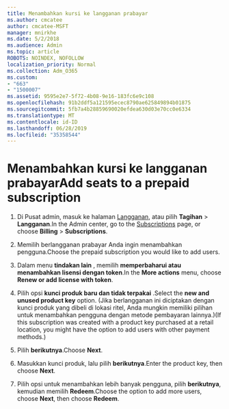 ```yaml
---
title: Menambahkan kursi ke langganan prabayar
ms.author: cmcatee
author: cmcatee-MSFT
manager: mnirkhe
ms.date: 5/2/2018
ms.audience: Admin
ms.topic: article
ROBOTS: NOINDEX, NOFOLLOW
localization_priority: Normal
ms.collection: Adm_O365
ms.custom:
- "663"
- "1500007"
ms.assetid: 9595e2e7-5f72-4b08-9e16-183fc6e9c108
ms.openlocfilehash: 91b2ddf5a121595ecec8790ae625849894b01875
ms.sourcegitcommit: 5fb7a4b28859690020efdea630d03e70cc0e6334
ms.translationtype: MT
ms.contentlocale: id-ID
ms.lasthandoff: 06/28/2019
ms.locfileid: "35358544"
---
```

# <a name="add-seats-to-a-prepaid-subscription"></a><span data-ttu-id="1e07c-102">Menambahkan kursi ke langganan prabayar</span><span class="sxs-lookup"><span data-stu-id="1e07c-102">Add seats to a prepaid subscription</span></span>

1. <span data-ttu-id="1e07c-103">Di Pusat admin, masuk ke halaman [Langganan](https://go.microsoft.com/fwlink/p/?linkid=842054), atau pilih **Tagihan** \> **Langganan**.</span><span class="sxs-lookup"><span data-stu-id="1e07c-103">In the Admin center, go to the [Subscriptions](https://go.microsoft.com/fwlink/p/?linkid=842054) page, or choose **Billing** \> **Subscriptions**.</span></span>

2. <span data-ttu-id="1e07c-104">Memilih berlangganan prabayar Anda ingin menambahkan pengguna.</span><span class="sxs-lookup"><span data-stu-id="1e07c-104">Choose the prepaid subscription you would like to add users.</span></span>

3. <span data-ttu-id="1e07c-105">Dalam menu **tindakan lain** , memilih **memperbaharui atau menambahkan lisensi dengan token**.</span><span class="sxs-lookup"><span data-stu-id="1e07c-105">In the **More actions** menu, choose **Renew or add license with token**.</span></span>

4. <span data-ttu-id="1e07c-106">Pilih opsi **kunci produk baru dan tidak terpakai** .</span><span class="sxs-lookup"><span data-stu-id="1e07c-106">Select the **new and unused product key** option.</span></span> <span data-ttu-id="1e07c-107">(Jika berlangganan ini diciptakan dengan kunci produk yang dibeli di lokasi ritel, Anda mungkin memiliki pilihan untuk menambahkan pengguna dengan metode pembayaran lainnya.)</span><span class="sxs-lookup"><span data-stu-id="1e07c-107">(If this subscription was created with a product key purchased at a retail location, you might have the option to add users with other payment methods.)</span></span>

5. <span data-ttu-id="1e07c-108">Pilih **berikutnya**.</span><span class="sxs-lookup"><span data-stu-id="1e07c-108">Choose **Next**.</span></span>

6. <span data-ttu-id="1e07c-109">Masukkan kunci produk, lalu pilih **berikutnya**.</span><span class="sxs-lookup"><span data-stu-id="1e07c-109">Enter the product key, then choose **Next**.</span></span>

7. <span data-ttu-id="1e07c-110">Pilih opsi untuk menambahkan lebih banyak pengguna, pilih **berikutnya**, kemudian memilih **Redeem**.</span><span class="sxs-lookup"><span data-stu-id="1e07c-110">Choose the option to add more users, choose **Next**, then choose **Redeem**.</span></span>
